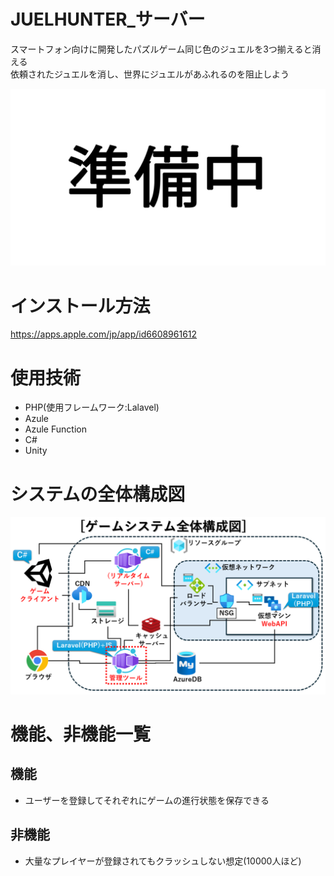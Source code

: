 # JUELHUNTER_サーバー
スマートフォン向けに開発したパズルゲーム同じ色のジュエルを3つ揃えると消える  
依頼されたジュエルを消し、世界にジュエルがあふれるのを阻止しよう

![JUELHUNTER](https://github.com/Kinako-Amamitu/pazzle-admin-console/blob/master/img/git/Update_Now.png?raw=true)
  
# インストール方法
https://apps.apple.com/jp/app/id6608961612

# 使用技術
* PHP(使用フレームワーク:Lalavel)
* Azule
* Azule Function
* C#
* Unity

# システムの全体構成図
![JUELHUNTER](https://github.com/Kinako-Amamitu/pazzle-admin-console/blob/master/img/git/ERz.PNG?raw=true)
# 機能、非機能一覧

## 機能
* ユーザーを登録してそれぞれにゲームの進行状態を保存できる
## 非機能
* 大量なプレイヤーが登録されてもクラッシュしない想定(10000人ほど)
